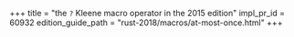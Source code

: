 +++
title = "the `?` Kleene macro operator in the 2015 edition"
impl_pr_id = 60932
edition_guide_path = "rust-2018/macros/at-most-once.html"
+++

